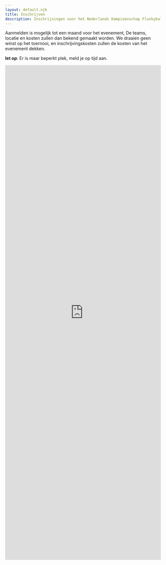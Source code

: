 ```yaml
---
layout: default.njk
title: Inschrijven
description: Inschrijvingen voor het Nederlands Kampioenschap Flunkybal
---
```


Aanmelden is mogelijk tot een maand voor het evenement, De teams, locatie en kosten zullen dan bekend gemaakt worden. We draaien geen winst op het toernooi, en inschrijvingskosten zullen de kosten van het evenement dekken.

**let op**: Er is maar beperkt plek, meld je op tijd aan.


<iframe src="https://docs.google.com/forms/d/e/1FAIpQLSeEc9AI---s_tLgR2iIiq2S_AJf6OnQpdkrVN4G0uj5nKiOeQ/viewform?embedded=true" width="100%" height="1600" frameborder="0" marginheight="0" marginwidth="0">Laden...</iframe>